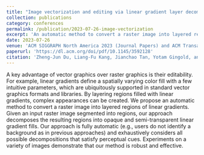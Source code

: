 ```yaml
---
title: "Image vectorization and editing via linear gradient layer decomposition"
collection: publications
category: conferences
permalink: /publication/2023-07-26-image-vectorization
excerpt: 'An automatic method to convert a raster image into layered regions of linear gradients.'
date: 2023-07-26
venue: 'ACM SIGGRAPH North America 2023 (Journal Papers) and ACM Transactions on Graphics (TOG)'
paperurl: 'https://dl.acm.org/doi/pdf/10.1145/3592128'
citation: 'Zheng-Jun Du, Liang-Fu Kang, Jianchao Tan, Yotam Gingold, and Kun Xu. 2023. Image vectorization and editing via linear gradient layer decomposition. ACM Trans. Graph. 42, 4, Article 97 (August 2023), 13 pages. https://doi.org/10.1145/3592128'
---
```


A key advantage of vector graphics over raster graphics is their editability. For example, linear gradients define a spatially varying color fill with a few intuitive parameters, which are ubiquitously supported in standard vector graphics formats and libraries. By layering regions filled with linear gradients, complex appearances can be created. We propose an automatic method to convert a raster image into layered regions of linear gradients. Given an input raster image segmented into regions, our approach decomposes the resulting regions into opaque and semi-transparent linear gradient fills. Our approach is fully automatic (e.g., users do not identify a background as in previous approaches) and exhaustively considers all possible decompositions that satisfy perceptual cues. Experiments on a variety of images demonstrate that our method is robust and effective.
